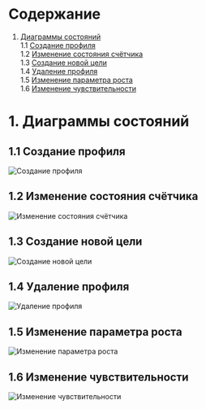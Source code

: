 # Содержание
1. [Диаграммы состояний](#1)<br>
1.1 [Создание профиля](#1.1)<br>
1.2 [Изменение состояния счётчика](#1.2)<br>
1.3 [Создание новой цели](#1.3)<br>
1.4 [Удаление профиля](#1.4)<br>
1.5 [Изменение параметра роста](#1.5)<br>
1.6 [Изменение чувствительности](#1.6)<br>

# 1. Диаграммы состояний<a name="1"/>

## 1.1 Создание профиля<a name="1.1"/>
![Создание профиля](https://github.com/PeterZhukovetc/Smart-Step-Counter/blob/master/Documentation/Diagrams/State/CreatingProfile.png)
## 1.2 Изменение состояния счётчика<a name="1.2"/>
![Изменение состояния счётчика](https://github.com/PeterZhukovetc/Smart-Step-Counter/blob/master/Documentation/Diagrams/State/CountingSteps.png)
## 1.3 Создание новой цели<a name="1.3"/>
![Создание новой цели](https://github.com/PeterZhukovetc/Smart-Step-Counter/blob/master/Documentation/Diagrams/State/CreatingAims.png)
## 1.4 Удаление профиля<a name="1.4"/>
![Удаление профиля](https://github.com/PeterZhukovetc/Smart-Step-Counter/blob/master/Documentation/Diagrams/State/DeletingProfile.png)
## 1.5 Изменение параметра роста<a name="1.5"/>
![Изменение параметра роста](https://github.com/PeterZhukovetc/Smart-Step-Counter/blob/master/Documentation/Diagrams/State/HeightChanging.png)
## 1.6 Изменение чувствительности<a name="1.6"/>
![Изменение чувствительности](https://github.com/PeterZhukovetc/Smart-Step-Counter/blob/master/Documentation/Diagrams/State/SensitivityChange.png)
